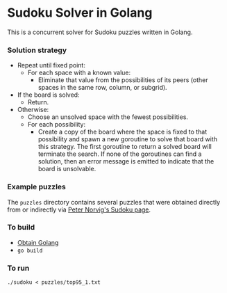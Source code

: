 # Sudoku Solver in Golang

This is a concurrent solver for Sudoku puzzles written in Golang.

### Solution strategy

- Repeat until fixed point:
  - For each space with a known value:
    - Eliminate that value from the possibilities of its peers (other spaces in
      the same row, column, or subgrid).
- If the board is solved:
  - Return.
- Otherwise:
  - Choose an unsolved space with the fewest possibilities.
  - For each possibility:
    - Create a copy of the board where the space is fixed to that possibility
      and spawn a new goroutine to solve that board with this strategy. The
      first goroutine to return a solved board will terminate the search. If
      none of the goroutines can find a solution, then an error message is
      emitted to indicate that the board is unsolvable.

### Example puzzles

The `puzzles` directory contains several puzzles that were obtained
directly from or indirectly via
[Peter Norvig's Sudoku page](http://norvig.com/sudoku.html).

### To build

- [Obtain Golang](https://golang.org/dl/)
- `go build`

### To run

`./sudoku < puzzles/top95_1.txt`
